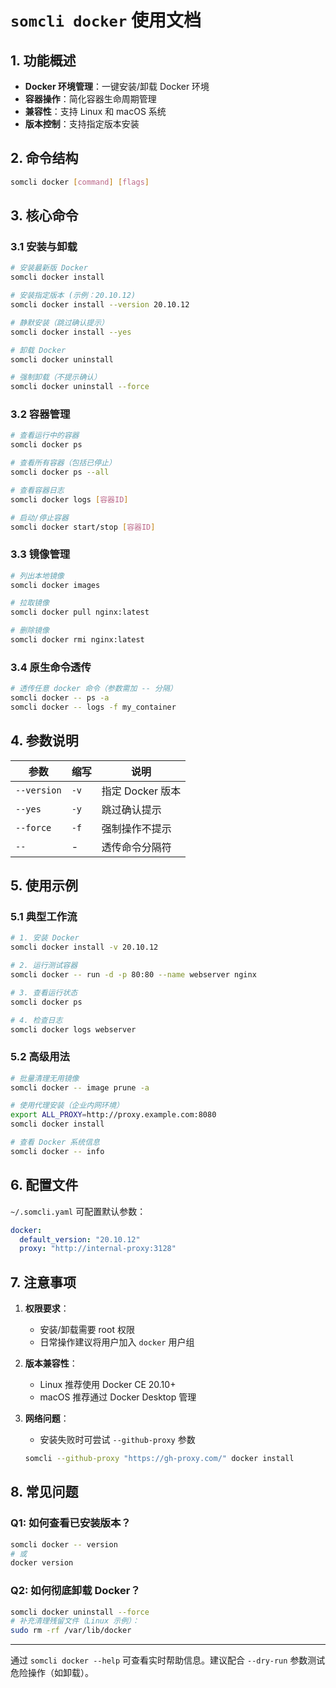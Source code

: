 # `somcli docker` 使用文档

## 1. 功能概述

- **Docker 环境管理**：一键安装/卸载 Docker 环境
- **容器操作**：简化容器生命周期管理
- **兼容性**：支持 Linux 和 macOS 系统
- **版本控制**：支持指定版本安装

## 2. 命令结构

```bash
somcli docker [command] [flags]
```

## 3. 核心命令

### 3.1 安装与卸载

```bash
# 安装最新版 Docker
somcli docker install

# 安装指定版本 (示例：20.10.12)
somcli docker install --version 20.10.12

# 静默安装（跳过确认提示）
somcli docker install --yes

# 卸载 Docker
somcli docker uninstall

# 强制卸载（不提示确认）
somcli docker uninstall --force
```

### 3.2 容器管理

```bash
# 查看运行中的容器
somcli docker ps

# 查看所有容器（包括已停止）
somcli docker ps --all

# 查看容器日志
somcli docker logs [容器ID]

# 启动/停止容器
somcli docker start/stop [容器ID]
```

### 3.3 镜像管理

```bash
# 列出本地镜像
somcli docker images

# 拉取镜像
somcli docker pull nginx:latest

# 删除镜像
somcli docker rmi nginx:latest
```

### 3.4 原生命令透传

```bash
# 透传任意 docker 命令（参数需加 -- 分隔）
somcli docker -- ps -a
somcli docker -- logs -f my_container
```

## 4. 参数说明

| 参数        | 缩写 | 说明             |
| ----------- | ---- | ---------------- |
| `--version` | `-v` | 指定 Docker 版本 |
| `--yes`     | `-y` | 跳过确认提示     |
| `--force`   | `-f` | 强制操作不提示   |
| `--`        | -    | 透传命令分隔符   |

## 5. 使用示例

### 5.1 典型工作流

```bash
# 1. 安装 Docker
somcli docker install -v 20.10.12

# 2. 运行测试容器
somcli docker -- run -d -p 80:80 --name webserver nginx

# 3. 查看运行状态
somcli docker ps

# 4. 检查日志
somcli docker logs webserver
```

### 5.2 高级用法

```bash
# 批量清理无用镜像
somcli docker -- image prune -a

# 使用代理安装（企业内网环境）
export ALL_PROXY=http://proxy.example.com:8080
somcli docker install

# 查看 Docker 系统信息
somcli docker -- info
```

## 6. 配置文件

`~/.somcli.yaml` 可配置默认参数：

```yaml
docker:
  default_version: "20.10.12"
  proxy: "http://internal-proxy:3128"
```

## 7. 注意事项

1. **权限要求**：

   - 安装/卸载需要 root 权限
   - 日常操作建议将用户加入 `docker` 用户组

2. **版本兼容性**：

   - Linux 推荐使用 Docker CE 20.10+
   - macOS 推荐通过 Docker Desktop 管理

3. **网络问题**：
   - 安装失败时可尝试 `--github-proxy` 参数
   ```bash
   somcli --github-proxy "https://gh-proxy.com/" docker install
   ```

## 8. 常见问题

### Q1: 如何查看已安装版本？

```bash
somcli docker -- version
# 或
docker version
```

### Q2: 如何彻底卸载 Docker？

```bash
somcli docker uninstall --force
# 补充清理残留文件（Linux 示例）：
sudo rm -rf /var/lib/docker
```

---

通过 `somcli docker --help` 可查看实时帮助信息。建议配合 `--dry-run` 参数测试危险操作（如卸载）。
